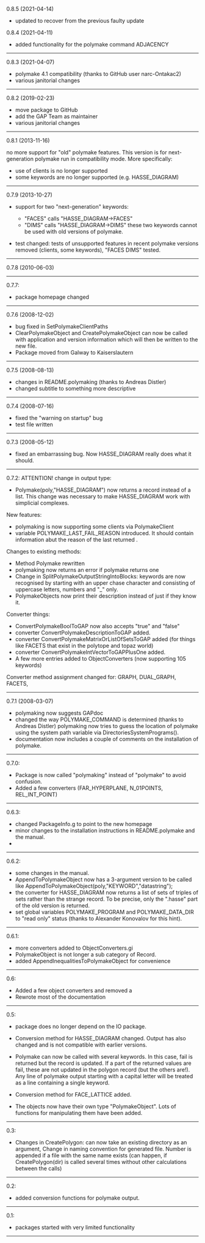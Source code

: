 0.8.5 (2021-04-14)

- updated to recover from the previous faulty update


0.8.4 (2021-04-11)

- added functionality for the polymake command ADJACENCY

------------------

0.8.3 (2021-04-07)

- polymake 4.1 compatibility (thanks to GitHub user narc-Ontakac2)
- various janitorial changes

------------------

0.8.2 (2019-02-23)

- move package to GitHub
- add the GAP Team as maintainer
- various janitorial changes

------------------

0.8.1 (2013-11-16)

no more support for "old" polymake features. 
This version is for next-generation polymake run in
compatibility mode. More specifically:
- use of clients is no longer supported
- some keywords are no longer supported (e.g. HASSE_DIAGRAM)

------------------

0.7.9 (2013-10-27)

- support for two "next-generation" keywords:
  - "FACES" calls "HASSE_DIAGRAM->FACES"
  - "DIMS"  calls "HASSE_DIAGRAM->DIMS"
  these two keywords cannot be used with old versions of polymake.

- test changed: tests of unsupported features in recent polymake
  versions removed (clients, some keywords), "FACES DIMS" tested.

------------------

0.7.8 (2010-06-03)

------------------

0.7.7:
- package homepage changed

------------------

0.7.6 (2008-12-02)
- bug fixed in SetPolymakeClientPaths
- ClearPolymakeObject and CreatePolymakeObject can now be called with 
   application and version information which will then be written to the 
   new file. 
- Package moved from Galway to Kaiserslautern

------------------

0.7.5 (2008-08-13)
- changes in README.polymaking (thanks to Andreas Distler)
- changed subtitle to something more descriptive

------------------

0.7.4 (2008-07-16)
- fixed the "warning on startup" bug
- test file written

------------------

0.7.3 (2008-05-12)
- fixed an embarrassing bug. Now HASSE_DIAGRAM really does what it should.

------------------

0.7.2:
ATTENTION! change in output type:
- Polymake(poly,"HASSE_DIAGRAM") now returns a record instead of a list.
   This change was necessary to make HASSE_DIAGRAM work with simplicial 
   complexes.

New features:
- polymaking is now supporting some clients via PolymakeClient
- variable POLYMAKE_LAST_FAIL_REASON introduced. It should contain information 
   abut the reason of the last returned <fail>.

Changes to existing methods:
- Method Polymake rewritten
- polymaking now returns an error if polymake returns one
- Change in SplitPolymakeOutputStringIntoBlocks:
   keywords are now recognised by starting with an upper chase character and 
   consisting of  uppercase letters, numbers and "_" only.
- PolymakeObjects now print their description instead of just <polymake object>
   if they know it.

Converter things:
- ConvertPolymakeBoolToGAP now also accepts "true" and "false"
- converter ConvertPolymakeDescriptionToGAP added.
- converter ConvertPolymakeMatrixOrListOfSetsToGAP added 
    (for things like FACETS that exist in the polytope and topaz world)
- converter ConvertPolymakeIntVectorToGAPPlusOne added.
- A few more entries added to ObjectConverters (now supporting 105 keywords)

Converter method assignment changed for:
GRAPH, DUAL_GRAPH, FACETS, 

------------------

0.7.1 (2008-03-07)
- polymaking now suggests GAPdoc
- changed the way POLYMAKE_COMMAND is determined (thanks to Andreas Distler)
  polymaking now tries to guess the location of polymake using the system 
  path variable via DirectoriesSystemPrograms().
- documentation now includes a couple of comments on the installation of 
  polymake.

------------------

0.7.0:
- Package is now called "polymaking" instead of "polymake" to avoid 
  confusion. 
- Added a few converters (FAR_HYPERPLANE, N_01POINTS, REL_INT_POINT)

------------------

0.6.3:
- changed PackageInfo.g to point to the new homepage
- minor changes to the installation instructions in README.polymake and 
  the manual.
-
-----------------

0.6.2:
- some changes in the manual.
- AppendToPolymakeObject now has a 3-argument version
  to be called like AppendToPolymakeObject(poly,"KEYWORD","datastring");
- the converter for HASSE_DIAGRAM now returns a list of sets of triples of sets
  rather than the strange record. To be precise, only the ".hasse" part of the
  old version is returned.
- set global variables POLYMAKE_PROGRAM and POLYMAKE_DATA_DIR to "read only"
  status (thanks to Alexander Konovalov for this hint).

------------------

0.6.1:
- more converters added to ObjectConverters.gi
- PolymakeObject is not longer a sub category of Record.
- added AppendInequalitiesToPolymakeObject for convenience

------------------

0.6:
- Added a few object converters and removed a 
- Rewrote most of the documentation

------------------

0.5:
- package does no longer depend on the IO package.

- Conversion method for HASSE_DIAGRAM changed. Output has also changed and is
  not compatible with earlier versions.

- Polymake can now be called with several keywords. In this case, fail is 
  returned but the record is updated.
  If a part of the returned values are fail, these are not updated in the 
  polygon record (but the others are!).
  Any line of polymake output starting with a capital letter will be treated
  as a line containing a single keyword.

- Conversion method for FACE_LATTICE added.

- The objects now have their own type "PolymakeObject". Lots of functions 
  for manipulating them have been added.

------------------

0.3:
- Changes in CreatePolygon:
	can now take an existing directory as an argument,
	Change in naming convention for generated file. Number is appended
	if a file with the same name exists (can happen, if CreatePolygon(dir)
	is called several times without other calculations between the calls)

------------------

0.2:
- added conversion functions for polymake output.

------------------

0.1:
- packages started with very limited functionality

------------------
